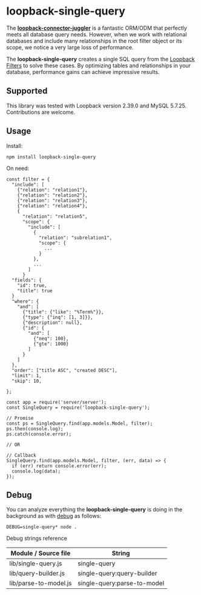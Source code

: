 # loopback-single-query
The **[loopback-connector-juggler](https://github.com/strongloop/loopback-datasource-juggler)** is a fantastic ORM/ODM that perfectly meets all database query needs. However, when we work with relational databases and include many relationships in the root filter object or its scope, we notice a very large loss of performance.

The **loopback-single-query** creates a single SQL query from the [Loopback Filters](https://loopback.io/doc/en/lb2/Querying-data.html) to solve these cases. By optimizing tables and relationships in your database, performance gains can achieve impressive results.

## Supported

This library was tested with Loopback version 2.39.0 and MySQL 5.7.25. Contributions are welcome.

## Usage

Install:

```
npm install loopback-single-query
```

On need:

```
const filter = {
  "include": [
    {"relation": "relation1"},
    {"relation": "relation2"},
    {"relation": "relation3"},
    {"relation": "relation4"},
    {
      "relation": "relation5",
      "scope": {
        "include": [
          {
            "relation": "subrelation1",
            "scope": {
              ...
            }
          },
          ...
        ]
      }
  "fields": {
    "id": true,
    "title": true
  }
  "where": {
    "and": [
      {"title": {"like": "%Term%"}},
      {"type": {"inq": [1, 3]}},
      {"description": null},
      {"id": {
        "and": [
          {"neq": 100},
          {"gte": 1000}
        ]
      }
    ]
  },
  "order": ["title ASC", "created DESC"],
  "limit": 1,
  "skip": 10,
  
};

const app = require('server/server');
const SingleQuery = require('loopback-single-query');

// Promise
const ps = SingleQuery.find(app.models.Model, filter);
ps.then(console.log);
ps.catch(console.error);

// OR

// Callback
SingleQuery.find(app.models.Model, filter, (err, data) => {
  if (err) return console.error(err);
  console.log(data);
});
```

## Debug

You can analyze everything the **loopback-single-query** is doing in the background as with [debug](https://github.com/visionmedia/debug) as follows:

```
DEBUG=single-query* node .
```

Debug strings reference

| Module / Source file | String |
| ------- | --------------- |
| lib/single-query.js | single-query |
| lib/query-builder.js | single-query:query-builder |
| lib/parse-to-model.js | single-query:parse-to-model |